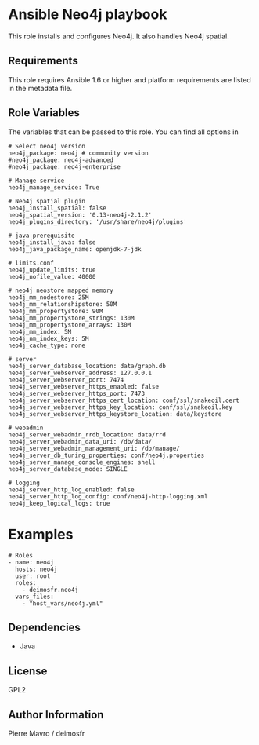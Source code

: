 Ansible Neo4j playbook
=====

This role installs and configures Neo4j. It also handles Neo4j spatial.

Requirements
------------

This role requires Ansible 1.6 or higher and platform requirements are listed
in the metadata file.

Role Variables
--------------

The variables that can be passed to this role. You can find all options in

```
# Select neo4j version
neo4j_package: neo4j # community version
#neo4j_package: neo4j-advanced
#neo4j_package: neo4j-enterprise

# Manage service
neo4j_manage_service: True

# Neo4j spatial plugin
neo4j_install_spatial: false
neo4j_spatial_version: '0.13-neo4j-2.1.2'
neo4j_plugins_directory: '/usr/share/neo4j/plugins'

# java prerequisite
neo4j_install_java: false
neo4j_java_package_name: openjdk-7-jdk

# limits.conf
neo4j_update_limits: true
neo4j_nofile_value: 40000

# neo4j neostore mapped memory
neo4j_mm_nodestore: 25M
neo4j_mm_relationshipstore: 50M
neo4j_mm_propertystore: 90M
neo4j_mm_propertystore_strings: 130M
neo4j_mm_propertystore_arrays: 130M
neo4j_mm_index: 5M
neo4j_nm_index_keys: 5M
neo4j_cache_type: none

# server
neo4j_server_database_location: data/graph.db
neo4j_server_webserver_address: 127.0.0.1
neo4j_server_webserver_port: 7474
neo4j_server_webserver_https_enabled: false
neo4j_server_webserver_https_port: 7473
neo4j_server_webserver_https_cert_location: conf/ssl/snakeoil.cert
neo4j_server_webserver_https_key_location: conf/ssl/snakeoil.key
neo4j_server_webserver_https_keystore_location: data/keystore

# webadmin
neo4j_server_webadmin_rrdb_location: data/rrd
neo4j_server_webadmin_data_uri: /db/data/
neo4j_server_webadmin_management_uri: /db/manage/
neo4j_server_db_tuning_properties: conf/neo4j.properties
neo4j_server_manage_console_engines: shell
neo4j_server_database_mode: SINGLE

# logging
neo4j_server_http_log_enabled: false
neo4j_server_http_log_config: conf/neo4j-http-logging.xml
neo4j_keep_logical_logs: true
```

Examples
========

```
# Roles
- name: neo4j
  hosts: neo4j
  user: root
  roles:
    - deimosfr.neo4j
  vars_files:
    - "host_vars/neo4j.yml"
```

Dependencies
------------

- Java

License
-------

GPL2

Author Information
------------------

Pierre Mavro / deimosfr


